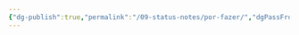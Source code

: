 ```yaml
---
{"dg-publish":true,"permalink":"/09-status-notes/por-fazer/","dgPassFrontmatter":true,"noteIcon":"child","created":"2025-10-18T13:00:56.122+01:00","updated":"2025-10-18T13:01:21.985+01:00"}
---
```


